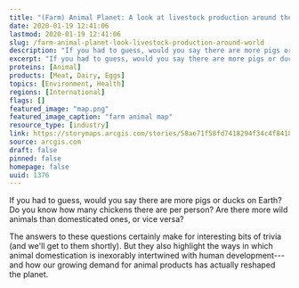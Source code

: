 ```yaml
---
title: "(Farm) Animal Planet: A look at livestock production around the world"
date: 2020-01-19 12:41:06
lastmod: 2020-01-19 12:41:06
slug: /farm-animal-planet-look-livestock-production-around-world
description: "If you had to guess, would you say there are more pigs or ducks on Earth? Do you know how many chickens there are per person? Are there more wild animals than domesticated ones, or vice versa?The answers to these questions certainly make for interesting bits of trivia (and we’ll get to them shortly). But they also highlight the ways in which animal domestication is inexorably intertwined with human development—and how our growing demand for animal products has actually reshaped the planet."
excerpt: "If you had to guess, would you say there are more pigs or ducks on Earth? Do you know how many chickens there are per person? Are there more wild animals than domesticated ones, or vice versa?The answers to these questions certainly make for interesting bits of trivia (and we’ll get to them shortly). But they also highlight the ways in which animal domestication is inexorably intertwined with human development—and how our growing demand for animal products has actually reshaped the planet."
proteins: [Animal]
products: [Meat, Dairy, Eggs]
topics: [Environment, Health]
regions: [International]
flags: []
featured_image: "map.png"
featured_image_caption: "farm animal map"
resource_type: [industry]
link: https://storymaps.arcgis.com/stories/58ae71f58fd7418294f34c4f841895d8
source: arcgis.com
draft: false
pinned: false
homepage: false
uuid: 1376
---
```

If you had to guess, would you say there are more pigs or ducks on
Earth? Do you know how many chickens there are per person? Are there
more wild animals than domesticated ones, or vice versa?

The answers to these questions certainly make for interesting bits of
trivia (and we'll get to them shortly). But they also highlight the ways
in which animal domestication is inexorably intertwined with human
development---and how our growing demand for animal products has
actually reshaped the planet.
